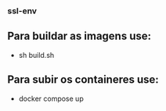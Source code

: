 ### ssl-env
## Para buildar as imagens use:
- sh build.sh
## Para subir os containeres use:
- docker compose up